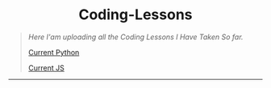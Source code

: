 <h1 align="center">Coding-Lessons</h1>

<blockquote>
  <p><i>Here I'am uploading all the Coding Lessons I Have Taken So far.</i></p>
  <p>
    <a href="https://github.com/SimeonTsvetanov/Coding-Lessons/tree/master/SoftUni%20Lessons/Python%20Development/Python%20Advanced%20January%202020/Python%20OOP">Current Python</a>
  </p>
  <p>
      <a href="https://github.com/SimeonTsvetanov/Coding-Lessons/tree/master/SoftUni%20Lessons/JavaScript%20Development/JavaScript%20Basics%20March%202020">Current JS
  </p>
</blockquote>
<hr>


